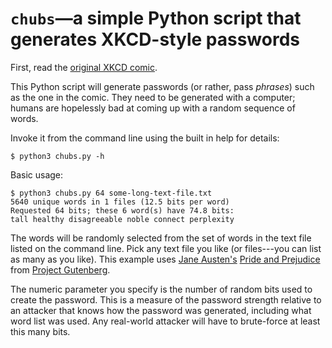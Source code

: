 `chubs`—a simple Python script that generates XKCD-style passwords
==================================================================

First, read the [original XKCD comic][1].

This Python script will generate passwords (or rather, pass *phrases*)
such as the one in the comic. They need to be generated with a
computer; humans are hopelessly bad at coming up with a random
sequence of words.

Invoke it from the command line using the built in help for details:

    $ python3 chubs.py -h

Basic usage:

    $ python3 chubs.py 64 some-long-text-file.txt
    5640 unique words in 1 files (12.5 bits per word)
    Requested 64 bits; these 6 word(s) have 74.8 bits:
    tall healthy disagreeable noble connect perplexity

The words will be randomly selected from the set of words in the text
file listed on the command line. Pick any text file you like (or
files---you can list as many as you like). This example uses [Jane
Austen's][2] [Pride and Prejudice][3] from [Project Gutenberg][4].

The numeric parameter you specify is the number of random bits used to
create the password. This is a measure of the password strength
relative to an attacker that knows how the password was generated,
including what word list was used. Any real-world attacker will have
to brute-force at least this many bits.



[1]: http://xkcd.com/936/
[2]: http://en.wikipedia.org/wiki/Jane_Austen
[3]: http://www.gutenberg.org/ebooks/1342
[4]: http://www.gutenberg.org/
